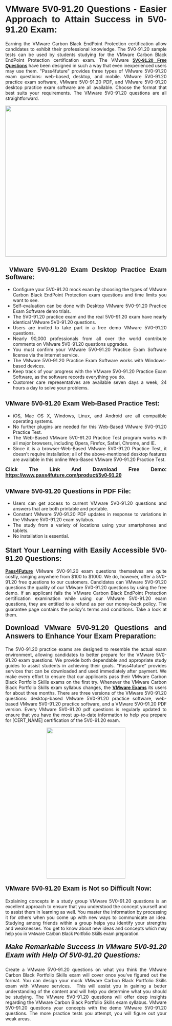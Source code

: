 <h1 style="text-align: justify;"><span style="font-family:Tahoma,Geneva,sans-serif;"><strong>VMware 5V0-91.20 Questions - Easier Approach to Attain Success in 5V0-91.20 Exam:</strong></span></h1>

<p style="text-align: justify;">Earning the VMware Carbon Black EndPoint Protection certification allow candidates to exhibit their professional knowledge. The 5V0-91.20 sample tests can be used by students studying for the VMware Carbon Black EndPoint Protection certification exam. The VMware <a href="https://www.pass4future.com/questions/vmware/5v0-91.20" target="_blank"><span style="font-family:Tahoma,Geneva,sans-serif;"><strong>5V0-91.20 Free Questions</strong></span></a> have been designed in such a way that even inexperienced users may use them. "Pass4future" provides three types of VMware 5V0-91.20 exam questions: web-based, desktop, and mobile. VMware 5V0-91.20 practice exam software, VMware 5V0-91.20 PDF, and VMware 5V0-91.20 desktop practice exam software are all available. Choose the format that best suits your requirements. The VMware 5V0-91.20 questions are all straightforward.</p>

<p style="text-align: justify;"><a href="https://www.pass4future.com/product/5v0-91.20" target="_blank"><img alt="" src="https://lh3.googleusercontent.com/pw/AM-JKLU5_aushiRQbaoUdVonD_1om6esFnUm_j21jdeI1V3aesz_ETcO2Y8QVj0ZamD1vJ__MzXKNoh3XzzrDTXgudBuMwEatvdphNwcixeZDIncATvFdVanIchOfqVuIJHbWkG03KYMH2pwXnb7WaAnvI3g=w1366-h490-no?authuser=0" style="width: 100%; height: 470px;" /></a></p>

<h2 style="text-align: justify;"><strong><span style="font-family:Tahoma,Geneva,sans-serif;"><span style="font-size:20px;"> VMware 5V0-91.20 Exam Desktop Practice Exam Software:</span></span></strong></h2>

<ul>
	<li style="text-align: justify;">Configure your 5V0-91.20 mock exam by choosing the types of VMware Carbon Black EndPoint Protection exam questions and time limits you want to see.</li>
	<li style="text-align: justify;">Self-evaluation can be done with Desktop VMware 5V0-91.20 Practice Exam Software demo trials.</li>
	<li style="text-align: justify;">The 5V0-91.20 practice exam and the real 5V0-91.20 exam have nearly identical VMware 5V0-91.20 questions.</li>
	<li style="text-align: justify;">Users are invited to take part in a free demo VMware 5V0-91.20 questions.</li>
	<li style="text-align: justify;">Nearly 90,000 professionals from all over the world contribute comments on VMware 5V0-91.20 questions upgrades.</li>
	<li style="text-align: justify;">You must confirm your VMware 5V0-91.20 Practice Exam Software license via the internet service.</li>
	<li style="text-align: justify;">The VMware 5V0-91.20 Practice Exam Software works with Windows-based devices.</li>
	<li style="text-align: justify;">Keep track of your progress with the VMware 5V0-91.20 Practice Exam Software, as the software records everything you do.</li>
	<li style="text-align: justify;">Customer care representatives are available seven days a week, 24 hours a day to solve your problems.</li>
</ul>

<h2 style="text-align: justify;"><span style="font-family:Tahoma,Geneva,sans-serif;"><strong><span style="font-size:20px;">VMware 5V0-91.20 Exam Web-Based Practice Test:</span></strong></span></h2>

<ul>
	<li style="text-align: justify;">iOS, Mac OS X, Windows, Linux, and Android are all compatible operating systems.</li>
	<li style="text-align: justify;">No further plugins are needed for this Web-Based VMware 5V0-91.20 Practice Test.</li>
	<li style="text-align: justify;">The Web-Based VMware 5V0-91.20 Practice Test program works with all major browsers, including Opera, Firefox, Safari, Chrome, and IE.</li>
	<li style="text-align: justify;">Since it is a browser-Web-Based VMware 5V0-91.20 Practice Test, it doesn't require installation; all of the above-mentioned desktop features are available in this online Web-Based VMware 5V0-91.20 Practice Test.</li>
</ul>

<p style="text-align: justify;"><span style="font-family:Tahoma,Geneva,sans-serif;"><span style="font-size:16px;"><strong>Click The Link And Download Free Demo:</strong></span></span> <a href="https://www.pass4future.com/product/5v0-91.20" target="_blank"><span style="font-family:Tahoma,Geneva,sans-serif;"><span style="font-size:16px;"><strong>https://www.pass4future.com/product/5v0-91.20</strong></span></span></a></p>

<h2 style="text-align: justify;"><strong><span style="font-family:Tahoma,Geneva,sans-serif;"><span style="font-size:20px;">VMware 5V0-91.20 Questions in PDF File:</span></span></strong></h2>

<ul>
	<li style="text-align: justify;">Users can get access to current VMware 5V0-91.20 questions and answers that are both printable and portable.</li>
	<li style="text-align: justify;">Constant VMware 5V0-91.20 PDF updates in response to variations in the VMware 5V0-91.20 exam syllabus.</li>
	<li style="text-align: justify;">The study from a variety of locations using your smartphones and tablets.</li>
	<li style="text-align: justify;">No installation is essential.</li>
</ul>

<h3 style="text-align: justify;"><span style="font-family:Tahoma,Geneva,sans-serif;"><strong><span style="font-size:22px;">Start Your Learning with Easily Accessible 5V0-91.20 Questions:</span></strong></span></h3>

<p style="text-align: justify;"><strong><a href="https://www.pass4future.com/" target="_blank">Pass4Future</a></strong> VMware 5V0-91.20 exam questions themselves are quite costly, ranging anywhere from $100 to $1000. We do, however, offer a 5V0-91.20 free questions to our customers. Candidates can VMware 5V0-91.20 questions the quality of our VMware 5V0-91.20 questions by using the free demo. If an applicant fails the VMware Carbon Black EndPoint Protection certification examination while using our VMware 5V0-91.20 exam questions, they are entitled to a refund as per our money-back policy. The guarantee page contains the policy's terms and conditions. Take a look at them.</p>

<h4 style="text-align: justify;"><strong><span style="font-family:Tahoma,Geneva,sans-serif;"><span style="font-size:22px;">Download VMware 5V0-91.20 Questions and Answers to Enhance Your Exam Preparation:</span></span></strong></h4>

<p style="text-align: justify;">The 5V0-91.20 practice exams are designed to resemble the actual exam environment, allowing candidates to better prepare for the VMware 5V0-91.20 exam questions. We provide both dependable and appropriate study guides to assist students in achieving their goals. “Pass4future” provides services that can be downloaded and used immediately after payment. We make every effort to ensure that our applicants pass their VMware Carbon Black Portfolio Skills exams on the first try. Whenever the VMware Carbon Black Portfolio Skills exam syllabus changes, the <strong><a href="https://www.pass4future.com/vmware" target="_blank">VMware Exams</a></strong> its users for about three months. There are three versions of the VMware 5V0-91.20 questions: desktop-based VMware 5V0-91.20 practice software, web-based VMware 5V0-91.20 practice software, and a VMware 5V0-91.20 PDF version. Every VMware 5V0-91.20 pdf questions is regularly updated to ensure that you have the most up-to-date information to help you prepare for [CERT_NAME] certification of the 5V0-91.20 exam.</p>

<p style="text-align: center;"><a href="https://www.pass4future.com/product/5v0-91.20" target="_blank"><img alt="" src="https://lh3.googleusercontent.com/pw/AM-JKLV3yUm3jiqqIo1xIsj1VJ_UeysYexQY-pRYO0rIFl3vg11QZioN-gzffpw2AfKqFynWuvoXOreWrWS0swpr4xmOSWfwII2jvatteuqrfxiWGFBSHPiZUCoi33jqeymK5dmu-0enyX6tayRCAMHw05jv=s617-no?authuser=0" style="width: 70%; height: 470px;" /></a></p>

<h4 style="text-align: justify;"><strong><span style="font-family:Tahoma,Geneva,sans-serif;"><span style="font-size:20px;">VMware 5V0-91.20 Exam is Not so Difficult Now:</span></span></strong></h4>

<p style="text-align: justify;">Explaining concepts in a study group VMware 5V0-91.20 questions is an excellent approach to ensure that you understood the concept yourself and to assist them in learning as well. You master the information by processing it for others when you come up with new ways to communicate an idea. Studying among friends within a group helps you identify your strengths and weaknesses. You get to know about new ideas and concepts <span style="font-family:Tahoma,Geneva,sans-serif;">which may help you in VMware Carbon Black Portfolio Skills exam preparation.</span></p>

<h5 style="text-align: justify;"><span style="font-family:Tahoma,Geneva,sans-serif;"><span style="font-size:22px;"><strong>Make Remarkable Success in VMware 5V0-91.20 Exam with Help Of 5V0-91.20 Questions:</strong></span></span></h5>

<p style="text-align: justify;">Create a VMware 5V0-91.20 questions on what you think the VMware Carbon Black Portfolio Skills exam will cover once you've figured out the format. You can design your mock VMware Carbon Black Portfolio Skills exam with VMware services.  This will assist you in gaining a better understanding of the content and will help you determine what you should be studying. The VMware 5V0-91.20 questions will offer deep insights regarding the VMware Carbon Black Portfolio Skills exam syllabus. VMware 5V0-91.20 questions your concepts with the demo VMware 5V0-91.20 questions. The more practice tests you attempt, you will figure out your weak areas.</p>
